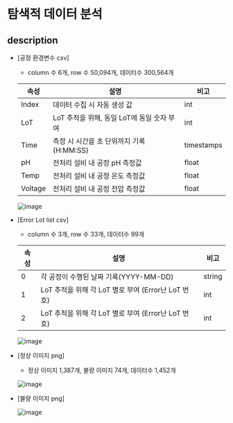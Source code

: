 # 탐색적 데이터 분석

## description

* [공정 환경변수 csv]

  * column 수 6개, row 수 50,094개, 데이터수 300,564개

  | 속성 | 설명 | 비고 |
  | --- | --- | --- |
  | Index |  데이터 수집 시 자동 생성 값 | int |
  | LoT | LoT 추적을 위해, 동일 LoT에 동일 숫자 부여 | int |
  | Time | 측정 시 시간을 초 단위까지 기록(H:MM:SS) | timestamps |
  | pH | 전처리 설비 내 공정 pH 측정값 | float |
  | Temp | 전처리 설비 내 공정 온도 측정값 | float |
  | Voltage | 전처리 설비 내 공정 전압 측정값 | float |

  ![image](https://user-images.githubusercontent.com/108312195/196318990-3cf33cc9-880d-4bfa-bfaa-5c4a496a3358.png)

* [Error Lot list csv]

  * column 수 3개, row 수 33개, 데이터수 99개

  | 속성 | 설명 | 비고 |
  | --- | --- | --- |
  | 0 | 각 공정이 수행된 날짜 기록(YYYY-MM-DD) | string |
  | 1 | LoT 추적을 위해 각 LoT 별로 부여 (Error난 LoT 번호) | int |
  | 2 | LoT 추적을 위해 각 LoT 별로 부여 (Error난 LoT 번호) | int |

  ![image](https://user-images.githubusercontent.com/108312195/196319063-0614a961-03d4-49b3-ac0e-1c5942c76a42.png)

* [정상 이미지 png]

  * 정상 이미지 1,387개, 불량 이미지 74개, 데이터수 1,452개

  ![image](https://user-images.githubusercontent.com/108312195/196316657-4dd201c3-9880-422c-894b-8854ba780c7c.png)

* [불량 이미지 png]

  ![image](https://user-images.githubusercontent.com/108312195/196316922-ecbf642c-ebcd-43b2-aa22-d4023b2fc385.png)
